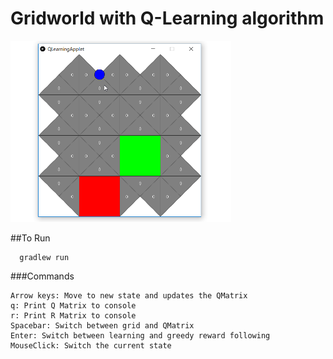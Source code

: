 # Gridworld with Q-Learning algorithm

<img src="screenshots/screenshot.gif" width="70%" />

##To Run
```
  gradlew run
```
###Commands

```
Arrow keys: Move to new state and updates the QMatrix
q: Print Q Matrix to console
r: Print R Matrix to console
Spacebar: Switch between grid and QMatrix
Enter: Switch between learning and greedy reward following
MouseClick: Switch the current state
```

